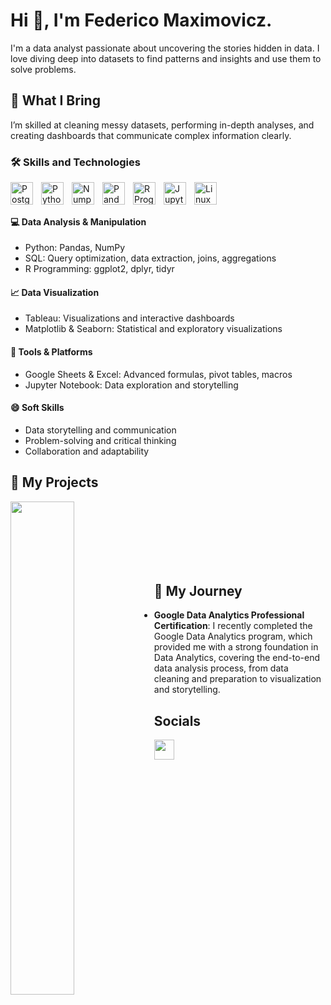 # Hi 👋, I'm Federico Maximovicz.

I'm a data analyst passionate about uncovering the stories hidden in data. I love diving deep into datasets to find patterns and insights and use them to solve problems. 

## 💼 **What I Bring**
I’m skilled at cleaning messy datasets, performing in-depth analyses, and creating dashboards that communicate complex information clearly.

### 🛠️ Skills and Technologies
<img align="left" alt="Postgres" width="36px" style="padding-right:10px;" src="https://cdn.jsdelivr.net/gh/devicons/devicon@latest/icons/postgresql/postgresql-original.svg" />
<img align="left" alt="Python" width="36px" style="padding-right:10px;" src="https://cdn.jsdelivr.net/gh/devicons/devicon@latest/icons/python/python-original.svg" />
<img align="left" alt="Numpy" width="36px" style="padding-right:10px;" src="https://cdn.jsdelivr.net/gh/devicons/devicon@latest/icons/numpy/numpy-original.svg" />
<img align="left" alt="Pandas" width="36px" style="padding-right:10px;" src="https://cdn.jsdelivr.net/gh/devicons/devicon@latest/icons/pandas/pandas-original-wordmark.svg" />
<img align="left" alt="R Programming Language" width="36px" style="padding-right:10px;" src="https://cdn.jsdelivr.net/gh/devicons/devicon@latest/icons/r/r-original.svg" />
<img align="left" alt="Jupyter Notebooks" width="36px" style="padding-right:10px;" src="https://cdn.jsdelivr.net/gh/devicons/devicon@latest/icons/jupyter/jupyter-original-wordmark.svg"/>
<img align="left" alt="Linux" width="36px" style="padding-right:10px;" src="https://cdn.jsdelivr.net/gh/devicons/devicon/icons/linux/linux-original.svg" />
</br></br>

#### :computer: Data Analysis & Manipulation
- Python: Pandas, NumPy
- SQL: Query optimization, data extraction, joins, aggregations
- R Programming: ggplot2, dplyr, tidyr

#### :chart_with_upwards_trend: Data Visualization
- Tableau: Visualizations and interactive dashboards
- Matplotlib & Seaborn: Statistical and exploratory visualizations

#### :wrench: Tools & Platforms
- Google Sheets & Excel: Advanced formulas, pivot tables, macros
- Jupyter Notebook: Data exploration and storytelling

#### :smile: Soft Skills
- Data storytelling and communication
- Problem-solving and critical thinking
- Collaboration and adaptability

## :open_file_folder: My Projects
<div width="100%" align="center">
  <a href="https://github.com/fedemaximovicz/cyclistic-case-study" align="left">
    <img align="left" width="45%" src="https://github-readme-stats.vercel.app/api/pin/?username=fedemaximovicz&repo=cyclistic-case-study&title_color=0891b2&text_color=ffffff&icon_color=0891b2&bg_color=1c1917&hide_border=true&locale=en" />
  </a>
</div>
<br/><br/><br/><br/><br/><br/>

## :rocket: **My Journey** 
- **Google Data Analytics Professional Certification**: I recently completed the Google Data Analytics program, which provided me with a strong foundation in Data Analytics, covering the end-to-end data analysis process, from data cleaning and preparation to visualization and storytelling.

## Socials
<p align="left"> 
  <a href="https://www.linkedin.com/in/federicomanuelmaximovicz/" target="_blank" rel="noreferrer"> 
    <picture> 
      <source media="(prefers-color-scheme: dark)" srcset="https://raw.githubusercontent.com/danielcranney/readme-generator/main/public/icons/socials/linkedin-dark.svg" /> 
      <source media="(prefers-color-scheme: light)" srcset="https://raw.githubusercontent.com/danielcranney/readme-generator/main/public/icons/socials/linkedin.svg" /> 
      <img src="https://raw.githubusercontent.com/danielcranney/readme-generator/main/public/icons/socials/linkedin.svg" width="32" height="32" /> 
    </picture> 
  </a>
</p>

